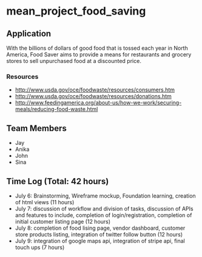 # mean_project_food_saving

## Application

With the billions of dollars of good food that is tossed each year in North America, Food Saver aims to provide a means for restaurants and grocery stores to sell unpurchased food at a discounted price.

### Resources
* http://www.usda.gov/oce/foodwaste/resources/consumers.htm
* http://www.usda.gov/oce/foodwaste/resources/donations.htm
* http://www.feedingamerica.org/about-us/how-we-work/securing-meals/reducing-food-waste.html


## Team Members

* Jay
* Anika
* John
* Sina

## Time Log (Total: 42 hours)

* July 6: Brainstorming, Wireframe mockup, Foundation learning, creation of html views (11 hours)
* July 7: discussion of workflow and division of tasks, discussion of APIs and features to include, completion of login/registration, completion of initial customer listing page (12 hours)
* July 8: completion of food lising page, vendor dashboard, customer store products listing, integration of twitter follow button (12 hours)
* July 9: integration of google maps api, integration of stripe api, final touch ups (7 hours)

